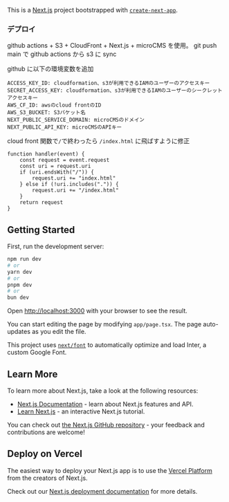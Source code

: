 This is a [Next.js](https://nextjs.org/) project bootstrapped with [`create-next-app`](https://github.com/vercel/next.js/tree/canary/packages/create-next-app).

### デプロイ

github actions + S3 + CloudFront + Next.js + microCMS を使用。
git push main で github actions から s3 に sync

github に以下の環境変数を追加

```
ACCESS_KEY_ID: cloudformation、s3が利用できるIAMのユーザーのアクセスキー
SECRET_ACCESS_KEY: cloudformation、s3が利用できるIAMのユーザーのシークレットアクセスキー
AWS_CF_ID: awsのcloud frontのID
AWS_S3_BUCKET: S3バケット名
NEXT_PUBLIC_SERVICE_DOMAIN: microCMSのドメイン
NEXT_PUBLIC_API_KEY: microCMSのAPIキー
```

cloud front 関数で`/`で終わったら `/index.html` に飛ばすように修正

```
function handler(event) {
    const request = event.request
    const uri = request.uri
    if (uri.endsWith("/")) {
        request.uri += "index.html"
    } else if (!uri.includes(".")) {
        request.uri += "/index.html"
    }
    return request
}
```

## Getting Started

First, run the development server:

```bash
npm run dev
# or
yarn dev
# or
pnpm dev
# or
bun dev
```

Open [http://localhost:3000](http://localhost:3000) with your browser to see the result.

You can start editing the page by modifying `app/page.tsx`. The page auto-updates as you edit the file.

This project uses [`next/font`](https://nextjs.org/docs/basic-features/font-optimization) to automatically optimize and load Inter, a custom Google Font.

## Learn More

To learn more about Next.js, take a look at the following resources:

- [Next.js Documentation](https://nextjs.org/docs) - learn about Next.js features and API.
- [Learn Next.js](https://nextjs.org/learn) - an interactive Next.js tutorial.

You can check out [the Next.js GitHub repository](https://github.com/vercel/next.js/) - your feedback and contributions are welcome!

## Deploy on Vercel

The easiest way to deploy your Next.js app is to use the [Vercel Platform](https://vercel.com/new?utm_medium=default-template&filter=next.js&utm_source=create-next-app&utm_campaign=create-next-app-readme) from the creators of Next.js.

Check out our [Next.js deployment documentation](https://nextjs.org/docs/deployment) for more details.
